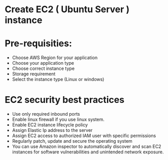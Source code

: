 #  Create EC2 ( Ubuntu Server ) instance

# Pre-requisities:

- Choose AWS Region for your application
- Choose your application type
- Choose correct instance type
- Storage requirement
- Select the instance type (Linux or windows)


# EC2 security best practices

- Use only required inbound ports
- Enable linux firewall if you use linux system.
- Enable EC2 instance lifecycle policy
- Assign Elastic Ip address to the server
- Assign EC2 access to authorized IAM user with specific permissions
- Regularly patch, update and secure the operating system
- You can use Amazon inspector to automatically discover and scan EC2 instances for software vulnerabilities and unintended network exposure.


